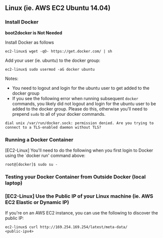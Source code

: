 ## Linux (ie. AWS EC2 Ubuntu 14.04)

### Install Docker

**boot2docker is Not Needed**

Install Docker as follows
```
ec2-linux$ wget -qO- https://get.docker.com/ | sh
```

Add your user (ie. ubuntu) to the docker group:
```
ec2-linux$ sudo usermod -aG docker ubuntu
```
Notes:
* You need to logout and login for the ubuntu user to get added to the docker group
* If you see the following error when running subsequent `docker` commands, you likely did not logout and login for the ubuntu user to be added to the docker group.  Please do this, otherwise you'll need to prepend `sudo` to all of your docker commands.
```
dial unix /var/run/docker.sock: permission denied. Are you trying to connect to a TLS-enabled daemon without TLS?
```

### Running a Docker Container
[EC2-Linux] You'll need to do the following when you first login to Docker using the `docker run' command above:
```
root@[docker]$ sudo su -
```

### Testing your Docker Container from Outside Docker (local laptop) 

### [EC2-Linux] Use the Public IP of your Linux machine (ie. AWS EC2 Elastic or Dynamic IP) 

If you're on an AWS EC2 instance, you can use the following to discover the public IP:
```
ec2-linux$ curl http://169.254.169.254/latest/meta-data/
<public-ipv4>
```